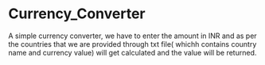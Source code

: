 # Currency_Converter

A simple currency converter, we have to enter the amount in INR and as per the countries that we are provided through txt file( whichh contains country name and currency value) will get calculated and the value will be returned.

